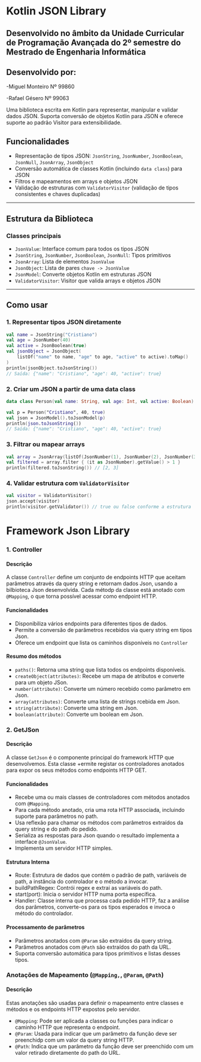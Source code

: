 # Kotlin JSON Library

## Desenvolvido no âmbito da Unidade Curricular de Programação Avançada do 2º semestre do Mestrado de Engenharia Informática

## Desenvolvido por:

-Miguel Monteiro Nº 99860

-Rafael Gésero Nº 99063


Uma biblioteca escrita em Kotlin para representar, manipular e validar dados JSON. Suporta conversão de objetos Kotlin para JSON e oferece suporte ao padrão Visitor para extensibilidade.

## Funcionalidades

- Representação de tipos JSON: `JsonString`, `JsonNumber`, `JsonBoolean`, `JsonNull`, `JsonArray`, `JsonObject`
- Conversão automática de classes Kotlin (incluindo `data class`) para JSON
- Filtros e mapeamentos em arrays e objetos JSON
- Validação de estruturas com `ValidatorVisitor` (validação de tipos consistentes e chaves duplicadas)

---

## Estrutura da Biblioteca

### Classes principais

- `JsonValue`: Interface comum para todos os tipos JSON
- `JsonString`, `JsonNumber`, `JsonBoolean`, `JsonNull`: Tipos primitivos
- `JsonArray`: Lista de elementos `JsonValue`
- `JsonObject`: Lista de pares `chave -> JsonValue`
- `JsonModel`: Converte objetos Kotlin em estruturas JSON
- `ValidatorVisitor`: Visitor que valida arrays e objetos JSON

---

## Como usar

### 1. Representar tipos JSON diretamente

```kotlin
val name = JsonString("Cristiano")
val age = JsonNumber(40)
val active = JsonBoolean(true)
val jsonObject = JsonObject(
    listOf("name" to name, "age" to age, "active" to active).toMap()
)
println(jsonObject.toJsonString()) 
// Saída: {"name": "Cristiano", "age": 40, "active": true}
```

### 2. Criar um JSON a partir de uma data class

```kotlin
data class Person(val name: String, val age: Int, val active: Boolean)

val p = Person("Cristiano", 40, true)
val json = JsonModel().toJsonModel(p)
println(json.toJsonString()) 
// Saída: {"name": "Cristiano", "age": 40, "active": true}
```

### 3. Filtrar ou mapear arrays

```kotlin
val array = JsonArray(listOf(JsonNumber(1), JsonNumber(2), JsonNumber(3)))
val filtered = array.filter { (it as JsonNumber).getValue() > 1 }
println(filtered.toJsonString()) // [2, 3]
```

### 4. Validar estrutura com `ValidatorVisitor`

```kotlin
val visitor = ValidatorVisitor()
json.accept(visitor)
println(visitor.getValidator()) // true ou false conforme a estrutura
```




# Framework Json Library

### 1. Controller

#### Descrição

A classe `Controller` define um conjunto de endpoints HTTP que aceitam parâmetros através da query string e retornam dados Json, usando a bilbioteca Json desenvolvida. Cada métodp da classe está anotado com `@Mapping`, o que torna possível acessar como endpoint HTTP.

#### Funcionalidades 

- Disponibiliza vários endpoints para diferentes tipos de dados.
- Permite a conversão de parâmetros recebidos via query string em tipos Json.
- Oferece um endpoint que lista os caminhos disponíveis no `Controller`

#### Resumo dos métodos

- `paths()`: Retorna uma string que lista todos os endpoints disponíveis.
- `createObject(attributes)`: Recebe um mapa de atributos e converte para um objeto JSon.
- `number(attribute)`: Converte um número recebido como parâmetro em Json.
- `array(attributes)`: Converte uma lista de strings rcebida em Json.
- `string(attribute)`: Converte uma string em Json.
- `boolean(attribute)`: Converte um boolean em Json.


### 2. GetJSon

#### Descrição
A classe `GetJson` é o componente principal do framework HTTP que desenvolvemos. Esta classe +ermite registar os controladores anotados para expor os seus métodos como endpoints HTTP GET.

#### Funcionalidades 

- Recebe uma ou mais classes de controladores com métodos anotados com `@Mapping`.
- Para cada método anotado, cria uma rota HTTP associada, incluindo suporte para parâmetros no path.
- Usa reflexão para chamar os métodos com parâmetros extraídos da query string e do path do pedido.
- Serializa as respostas para Json quando o resultado implementa a interface `@JsonValue`.
- Implementa um servidor HTTP simples.

#### Estrutura Interna

- Route: Estrutura de dados que contém o padrão de path, variáveis de path, a instância do controlador e o método a invocar.
- buildPathRegex: Contrói regex e extrai as variáveis do path.
- start(port): Inicia o servidor HTTP numa porta específica.
- Handler: Classe interna que processa cada pedido HTTP, faz a análise dos parâmetros, converte-os para os tipos esperados e invoca o método do controlador.

#### Processamento de parâmetros
- Parâmetros anotados com `@Param` são extraídos da query string.
- Parâmetros anotados com `@Path` são extraídos do path da URL.
- Suporta conversão automática para tipos primitivos e listas desses tipos.

### Anotações de Mapeamento (`@Mapping,`, `@Param`, `@Path`)

#### Descrição
Estas anotações são usadas para definir o mapeamento entre classes e métodos e os endpoints HTTP expostos pelo servidor.

- `@Mapping`: Pode ser aplicada a classes ou funções para indicar o caminho HTTP que representa o endpoint.
- `@Param`: Usada para indicar que um parâmetro da função deve ser preenchidp com um valor da query string HTTP.
- `@Path`: Indica que um parâmetro da função deve ser preenchido com um valor retirado diretamente do path do URL. 

